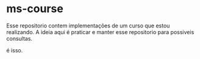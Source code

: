 # ms-course
Esse repositorio contem implementações de um curso que estou realizando.
A ideia aqui é praticar e manter esse repositorio para possiveis consultas.

é isso.
